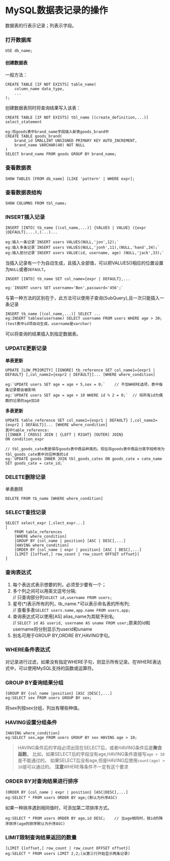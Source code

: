 MySQL数据表记录的操作
====================
数据表的行表示记录；列表示字段。

### 打开数据库

    USE db_name;

#### 创建数据表
一般方法：

    CREATE TABLE [IF NOT EXISTS] table_name(
        column_name data_type,
        ...
    );

创建数据表同时将查询结果写入该表：

    CREATE TABLE [IF NOT EXISTS] tbl_name [(create_definition,...)] select_statement

    eg:将goods表中brand_name字段插入新表goods_brand中
    CREATE TABLE goods_brand(
        brand_id SMALLINT UNSIGNED PRIMARY KEY AUTO_INCREMENT,
        brand_name VARCHAR(40) NOT NULL
    )
    SELECT brand_name FROM goods GROUP BY brand_name;

### 查看数据表

    SHOW TABLES [FROM db_name] [LIKE 'pattern' | WHERE expr];

### 查看数据表结构

    SHOW COLUMNS FROM tbl_name;

### INSERT插入记录

    INSERT [INTO] tb_name [(col_name,...)] {VALUES | VALUE} ({expr |DEFAULT},...),(...)...

    eg:插入一条记录`INSERT users VALUES(NULL,'jon',12);`
    eg:插入多条记录`INSERT users VALUES(NULL,'jonh',11),(NULL,'hand',34);`
    eg:插入部分记录`INSERT users VALUE(id, username, age) (NULL,'jack',33);`

当插入记录有一个为自动生成，且插入全部值，可以把VALUES()相应的位置设置为`NULL`或者`DEFAULT`。

    INSERT [INTO] tb_name SET col_name={expr | DEFAULT},...

    eg:`INSERT users SET username='Ben',password='456';`
    
与第一种方法的区别在于，此方法可以使用子查询(SubQuery),且一次只能插入一条记录

    INSERT tb_name [(col_name,...)] SELECT ...
    eg:INSERT tablea(username) SELECT username FROM users WHERE age > 30;(test表中id项自动生成，username是varchar)

可以将查询的结果插入到指定数据表。


### UPDATE更新记录
**单表更新**

    UPDATE [LOW_PRIORITY] [IGNORE] tb_reference SET col_name1={expr1 | DEFAULT} [,col_name2={expr2 | DEFAULT}]... [WHERE where_condition]

    eg:`UPDATE users SET age = age + 5,sex = 0;`    // 不加WHERE选项，表中每条记录都会被影响
    eg:`UPDATE users SET age = age + 10 WHERE id % 2 = 0;`  // 将所有id为偶数的记录的age加10

**多表更新**

    UPDATE table_reference SET col_name1={expr1 | DEFAULT} [,col_name2={expr2 | DEFAULT}]... [WHERE where_condition]
    其中table_reference:
    {[INNER | CROSS] JOIN | {LEFT | RIGHT} [OUTER] JOIN}
    ON condition_expr

    // tbl_goods_cate表是保存goods表中商品种类的。现在将goods表中商品分类字段修改为tbl_goods_cate表中对应种类的id
    eg:`UPDATE goods INNER JOIN tbl_goods_cates ON goods_cate = cate_name SET goods_cate = cate_id;`


### DELETE删除记录
单表删除

    DELETE FROM tb_name [WHERE where_condition]


### SELECT查找记录

    SELECT select_expr [,slect_expr...]
    [
        FROM table_references
        [WHERE where_condition]
        [GROUP BY {col_name | position} [ASC | DESC],...]
        [HAVING where_condition]
        [ORDER BY {col_name | expr | position} [ASC | DESC],...]
        [LIMIT {[offset,] row_count | row_count OFFSET offset}]
    ]


### 查询表达式
1. 每个表达式表示想要的列，必须至少要有一个；
2. 多个列之间可以用英文逗号分隔;  
    // 只查询部分列`SELECT id,username FROM users;`
3. 星号(*)表示所有的列，tb_name.*可以表示命名表的所有列;  
    // 查看多表`SELECT users.name,app.name FROM users,app;`
4. 查询表达式可以使用[AS] alias_name为其赋予别名;  
    // `SELECT id AS userid, username AS uname FROM user;`原来的id和username将分别显示为userid和uname
5. 别名可用于GROUP BY,ORDRE BY,HAVING字句。


### WHERE条件表达式
对记录进行过滤，如果没有指定WHERE子句，则显示所有记录。在WHERE表达式中，可以使用MySQL支持的函数或运算符。


### GROUP BY查询结果分组

    [GROUP BY {col_name |position} [ASC |DESC],...]
    eg:SELECT sex FROM users GROUP BY sex;

将sex列按sex分组，列出有哪些种值。


### HAVING设置分组条件

    [HAVING where_condition]
    eg:SELECT sex,age FROM users GROUP BY sex HAVING age > 10;

> HAVING条件后的字段必须出现在SELECT后，或者HAVING条件后是**聚合函数**。
> 比如，如果SELECT后的字段没有age,HAVING条件直接写`age > 10`是不能通过的。
> 如果SELECT后没有age,但是HAVING后使用`count(age) > 10`是可以通过的。
> **注意**WHERE等条件不一定有这个要求

### ORDER BY对查询结果进行排序

    [ORDER BY {col_name | expr | position} [ASC|DESC],...]
    eg:SELECT * FROM users ORDER BY age;(默认为升序ASC)

如果一种排序遇到相同值时，可添加第二项排序方式。

    eg:SELECT * FROM users ORDER BY age,id DESC;    // 当age相同时，按id的降序排序(age的排序默认为升序ASC)


### LIMIT限制查询结果返回的数量

    [LIMIT {[offset,] row_count | row_count OFFSET offset}]
    eg:SELECT * FROM users LIMIT 2,2;(从第三行开始显示两条记录)
    
